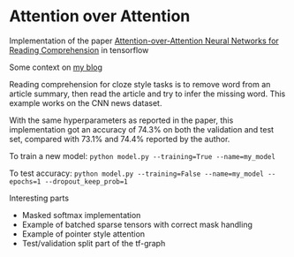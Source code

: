 # Attention over Attention

Implementation of the paper [Attention-over-Attention Neural Networks for Reading Comprehension](https://arxiv.org/abs/1607.04423) in tensorflow

Some context on [my blog](http://olavnymoen.com/2016/10/30/attention-over-attention)

Reading comprehension for cloze style tasks is to remove word from an article summary, then read the article and try to infer the missing word. This example works on the CNN news dataset.

With the same hyperparameters as reported in the paper, this implementation got an accuracy of 74.3% on both the validation and test set, compared with 73.1% and 74.4% reported by the author.

To train a new model: `python model.py --training=True --name=my_model`

To test accuracy: `python model.py --training=False --name=my_model --epochs=1 --dropout_keep_prob=1`

Interesting parts
- Masked softmax implementation
- Example of batched sparse tensors with correct mask handling
- Example of pointer style attention
- Test/validation split part of the tf-graph
